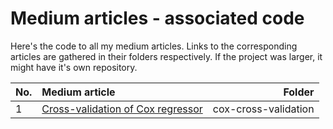 # Medium articles - associated code

Here's the code to all my medium articles. Links to the corresponding articles are gathered in their folders respectively.
If the project was larger, it might have it's own repository.

| No. | Medium article | Folder |
| :---         |:--- |   ---: |
| 1   | [Cross-validation of Cox regressor](https://medium.com/@martin.spendl/stable-cross-validation-for-cox-regression-50be8f776ffc)     | cox-cross-validation 